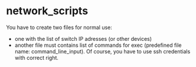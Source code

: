 # network_scripts
You have to create two files for normal use:
- one with the list of switch IP adresses (or other devices) 
- another file must contains list of commands for exec (predefined file name: command_line_input).
Of course, you have to use ssh credentials with correct right.
